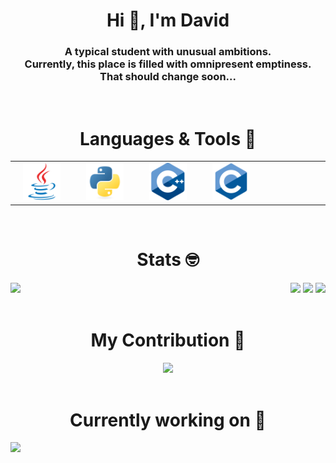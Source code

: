 <h1 align="center">Hi 👋, I'm David</h1>
<h3 align="center">A typical student with unusual ambitions.<br>Currently, this place is filled with omnipresent emptiness.<br>That should change soon...</h3>

<br>
<h1 align="center">Languages & Tools 🔧</h1>
<table width="100">
<tr>
    <td align="center" width="190">
        <img src="https://raw.githubusercontent.com/devicons/devicon/master/icons/java/java-original.svg" alt="java" width="60"/>
    </td>
    <td align="center" width="190">
        <img src="https://raw.githubusercontent.com/devicons/devicon/master/icons/python/python-original.svg" width="60">
    </td>
    <td align="center" width="190">
        <img src="https://github.com/devicons/devicon/blob/master/icons/cplusplus/cplusplus-original.svg" width="60">
    </td>
    <td align="center" width="190">
         <img src="https://raw.githubusercontent.com/devicons/devicon/master/icons/c/c-original.svg" alt="c" width="60">
    </td>
    <td align="center" width="190">
        <img src="" width="60" alt="">
    </td>
</tr>
</table>

<br>
<h1 align="center">Stats 🤓</h1>
<div align=center>
    <img width=48.5% align=left src="https://github-readme-stats.vercel.app/api/wakatime?username=xair0&theme=react&langs_count=26">
    <div align=right>
    <img width=48.5% src="https://github-readme-stats-git-masterrstaa-rickstaa.vercel.app/api?username=xair0&show_icons=true&theme=react&border_color=61dafb&include_all_commits=true"/>
    <img width=48.5% src="http://github-readme-streak-stats.herokuapp.com?user=xair0&theme=react&border=61DAFB&fire=DDB80F"/>
    <img width=48.5% src="https://github-readme-stats-git-masterrstaa-rickstaa.vercel.app/api/top-langs/?username=xair0&langs_count=12&theme=react&layout=compact" />
    </div>
</div>

<br>
<h1 align='center'>My Contribution 💜</h1>
<div align=center>
    <img src="https://github-readme-activity-graph.cyclic.app/graph?username=xair0&theme=github" />
</div>

<br>
<h1 align="center">Currently working on 🚀</h1>
<img src="https://github-readme-stats.vercel.app/api/pin/?username=xair0&repo=xair0&theme=react"/>
